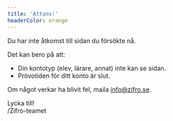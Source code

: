```yaml
---
title: 'Attans!'
headerColor: orange
---
```


Du har inte åtkomst till sidan du försökte nå.

Det kan bero på att:


- Din kontotyp (elev, lärare, annat) inte kan se sidan.
- Prövotiden för ditt konto är slut.

Om något verkar ha blivit fel, maila <info@zifro.se>.

Lycka till!\
/Zifro-teamet
